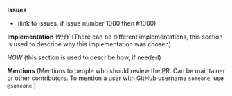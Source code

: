 **Issues**
- (link to issues, if issue number 1000 then #1000)

**Implementation**
_WHY_
(There can be different implementations, this section is used to describe why this implementation was chosen)

_HOW_
(this section is used to describe how, if needed)

**Mentions**
(Mentions to people who should review the PR. Can be maintainer or other contributors. To mention a user with GitHub username `someone`, use `@someone` )